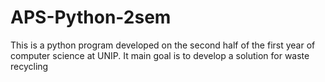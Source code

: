 # APS-Python-2sem
This is a python program developed on the second half of the first year of computer science at UNIP. It main goal is to develop a solution for waste recycling 
